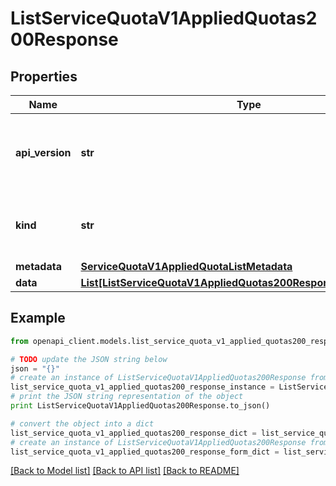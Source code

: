 # ListServiceQuotaV1AppliedQuotas200Response


## Properties
Name | Type | Description | Notes
------------ | ------------- | ------------- | -------------
**api_version** | **str** | APIVersion defines the schema version of this representation of a resource. | [readonly] 
**kind** | **str** | Kind defines the object this REST resource represents. | [readonly] 
**metadata** | [**ServiceQuotaV1AppliedQuotaListMetadata**](ServiceQuotaV1AppliedQuotaListMetadata.md) |  | 
**data** | [**List[ListServiceQuotaV1AppliedQuotas200ResponseAllOfDataInner]**](ListServiceQuotaV1AppliedQuotas200ResponseAllOfDataInner.md) |  | 

## Example

```python
from openapi_client.models.list_service_quota_v1_applied_quotas200_response import ListServiceQuotaV1AppliedQuotas200Response

# TODO update the JSON string below
json = "{}"
# create an instance of ListServiceQuotaV1AppliedQuotas200Response from a JSON string
list_service_quota_v1_applied_quotas200_response_instance = ListServiceQuotaV1AppliedQuotas200Response.from_json(json)
# print the JSON string representation of the object
print ListServiceQuotaV1AppliedQuotas200Response.to_json()

# convert the object into a dict
list_service_quota_v1_applied_quotas200_response_dict = list_service_quota_v1_applied_quotas200_response_instance.to_dict()
# create an instance of ListServiceQuotaV1AppliedQuotas200Response from a dict
list_service_quota_v1_applied_quotas200_response_form_dict = list_service_quota_v1_applied_quotas200_response.from_dict(list_service_quota_v1_applied_quotas200_response_dict)
```
[[Back to Model list]](../ccloud/README.md#documentation-for-models) [[Back to API list]](../ccloud/README.md#documentation-for-api-endpoints) [[Back to README]](../ccloud/README.md)


